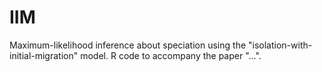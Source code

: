 # IIM
Maximum-likelihood inference about speciation using the "isolation-with-initial-migration" model.
R code to accompany the paper "...".
